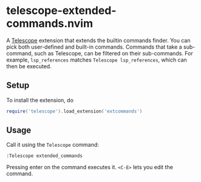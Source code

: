 # telescope-extended-commands.nvim

A [Telescope](https://github.com/nvim-telescope/telescope.nvim) extension that
extends the builtin commands finder. You can pick both user-defined and built-in
commands. Commands that take a sub-command, such as Telescope, can be filtered
on their sub-commands. For example, `lsp_references` matches
`Telescope lsp_references`, which can then be executed.

## Setup

To install the extension, do

```lua
require('telescope').load_extension('extcommands')
```

## Usage

Call it using the `Telescope` command:

```vim
:Telescope extended_commands
```

Pressing enter on the command executes it. `<C-E>` lets you edit the command.
